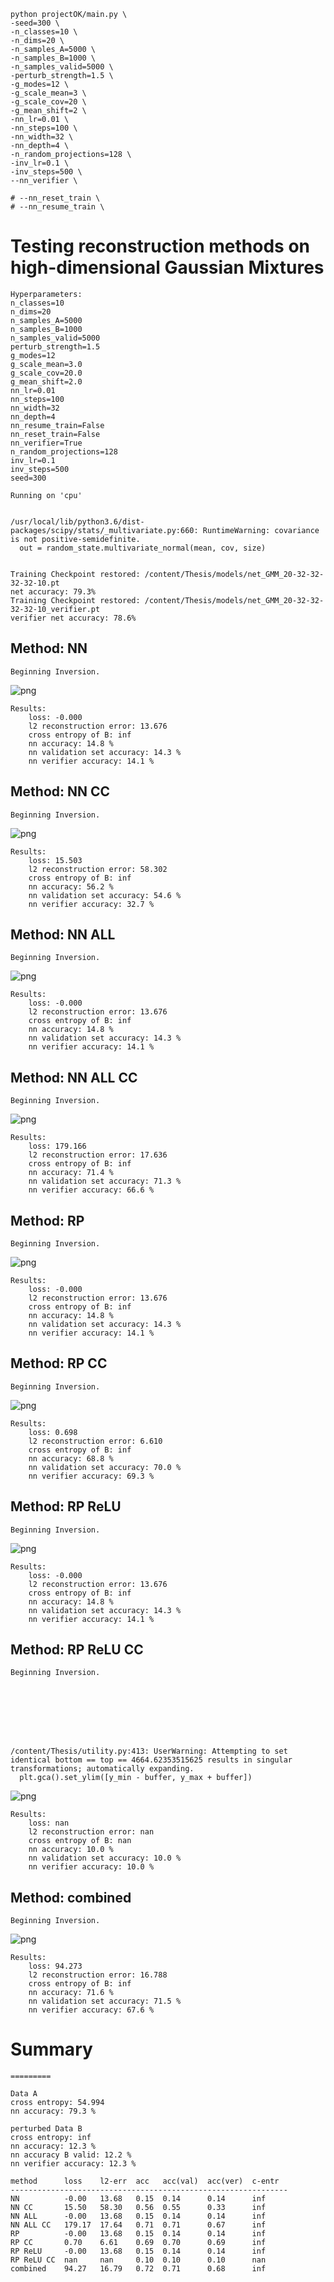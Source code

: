 

```
python projectOK/main.py \
-seed=300 \
-n_classes=10 \
-n_dims=20 \
-n_samples_A=5000 \
-n_samples_B=1000 \
-n_samples_valid=5000 \
-perturb_strength=1.5 \
-g_modes=12 \
-g_scale_mean=3 \
-g_scale_cov=20 \
-g_mean_shift=2 \
-nn_lr=0.01 \
-nn_steps=100 \
-nn_width=32 \
-nn_depth=4 \
-n_random_projections=128 \
-inv_lr=0.1 \
-inv_steps=500 \
--nn_verifier \

# --nn_reset_train \
# --nn_resume_train \
```

# Testing reconstruction methods on high-dimensional Gaussian Mixtures
    
    Hyperparameters:
    n_classes=10
    n_dims=20
    n_samples_A=5000
    n_samples_B=1000
    n_samples_valid=5000
    perturb_strength=1.5
    g_modes=12
    g_scale_mean=3.0
    g_scale_cov=20.0
    g_mean_shift=2.0
    nn_lr=0.01
    nn_steps=100
    nn_width=32
    nn_depth=4
    nn_resume_train=False
    nn_reset_train=False
    nn_verifier=True
    n_random_projections=128
    inv_lr=0.1
    inv_steps=500
    seed=300
    
    Running on 'cpu'


    /usr/local/lib/python3.6/dist-packages/scipy/stats/_multivariate.py:660: RuntimeWarning: covariance is not positive-semidefinite.
      out = random_state.multivariate_normal(mean, cov, size)


    Training Checkpoint restored: /content/Thesis/models/net_GMM_20-32-32-32-32-10.pt
    net accuracy: 79.3%
    Training Checkpoint restored: /content/Thesis/models/net_GMM_20-32-32-32-32-10_verifier.pt
    verifier net accuracy: 78.6%
## Method: NN
    Beginning Inversion.





    



![png](https://raw.githubusercontent.com/willisk/Thesis/master/figures/README/README_7_5.png)


    Results:
    	loss: -0.000
    	l2 reconstruction error: 13.676
    	cross entropy of B: inf
    	nn accuracy: 14.8 %
    	nn validation set accuracy: 14.3 %
    	nn verifier accuracy: 14.1 %
## Method: NN CC
    Beginning Inversion.





    



![png](https://raw.githubusercontent.com/willisk/Thesis/master/figures/README/README_7_9.png)


    Results:
    	loss: 15.503
    	l2 reconstruction error: 58.302
    	cross entropy of B: inf
    	nn accuracy: 56.2 %
    	nn validation set accuracy: 54.6 %
    	nn verifier accuracy: 32.7 %
## Method: NN ALL
    Beginning Inversion.





    



![png](https://raw.githubusercontent.com/willisk/Thesis/master/figures/README/README_7_13.png)


    Results:
    	loss: -0.000
    	l2 reconstruction error: 13.676
    	cross entropy of B: inf
    	nn accuracy: 14.8 %
    	nn validation set accuracy: 14.3 %
    	nn verifier accuracy: 14.1 %
## Method: NN ALL CC
    Beginning Inversion.





    



![png](https://raw.githubusercontent.com/willisk/Thesis/master/figures/README/README_7_17.png)


    Results:
    	loss: 179.166
    	l2 reconstruction error: 17.636
    	cross entropy of B: inf
    	nn accuracy: 71.4 %
    	nn validation set accuracy: 71.3 %
    	nn verifier accuracy: 66.6 %
## Method: RP
    Beginning Inversion.





    



![png](https://raw.githubusercontent.com/willisk/Thesis/master/figures/README/README_7_21.png)


    Results:
    	loss: -0.000
    	l2 reconstruction error: 13.676
    	cross entropy of B: inf
    	nn accuracy: 14.8 %
    	nn validation set accuracy: 14.3 %
    	nn verifier accuracy: 14.1 %
## Method: RP CC
    Beginning Inversion.





    



![png](https://raw.githubusercontent.com/willisk/Thesis/master/figures/README/README_7_25.png)


    Results:
    	loss: 0.698
    	l2 reconstruction error: 6.610
    	cross entropy of B: inf
    	nn accuracy: 68.8 %
    	nn validation set accuracy: 70.0 %
    	nn verifier accuracy: 69.3 %
## Method: RP ReLU
    Beginning Inversion.





    



![png](https://raw.githubusercontent.com/willisk/Thesis/master/figures/README/README_7_29.png)


    Results:
    	loss: -0.000
    	l2 reconstruction error: 13.676
    	cross entropy of B: inf
    	nn accuracy: 14.8 %
    	nn validation set accuracy: 14.3 %
    	nn verifier accuracy: 14.1 %
## Method: RP ReLU CC
    Beginning Inversion.





    


    /content/Thesis/utility.py:413: UserWarning: Attempting to set identical bottom == top == 4664.62353515625 results in singular transformations; automatically expanding.
      plt.gca().set_ylim([y_min - buffer, y_max + buffer])



![png](https://raw.githubusercontent.com/willisk/Thesis/master/figures/README/README_7_34.png)


    Results:
    	loss: nan
    	l2 reconstruction error: nan
    	cross entropy of B: nan
    	nn accuracy: 10.0 %
    	nn validation set accuracy: 10.0 %
    	nn verifier accuracy: 10.0 %
## Method: combined
    Beginning Inversion.





    



![png](https://raw.githubusercontent.com/willisk/Thesis/master/figures/README/README_7_38.png)


    Results:
    	loss: 94.273
    	l2 reconstruction error: 16.788
    	cross entropy of B: inf
    	nn accuracy: 71.6 %
    	nn validation set accuracy: 71.5 %
    	nn verifier accuracy: 67.6 %
    
# Summary
    =========
    
    Data A
    cross entropy: 54.994
    nn accuracy: 79.3 %
    
    perturbed Data B
    cross entropy: inf
    nn accuracy: 12.3 %
    nn accuracy B valid: 12.2 %
    nn verifier accuracy: 12.3 %
    
    method      loss    l2-err  acc   acc(val)  acc(ver)  c-entr  
    --------------------------------------------------------------
    NN          -0.00   13.68   0.15  0.14      0.14      inf     
    NN CC       15.50   58.30   0.56  0.55      0.33      inf     
    NN ALL      -0.00   13.68   0.15  0.14      0.14      inf     
    NN ALL CC   179.17  17.64   0.71  0.71      0.67      inf     
    RP          -0.00   13.68   0.15  0.14      0.14      inf     
    RP CC       0.70    6.61    0.69  0.70      0.69      inf     
    RP ReLU     -0.00   13.68   0.15  0.14      0.14      inf     
    RP ReLU CC  nan     nan     0.10  0.10      0.10      nan     
    combined    94.27   16.79   0.72  0.71      0.68      inf     


